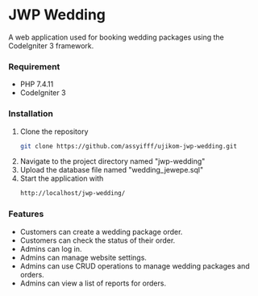 # JWP Wedding
A web application used for booking wedding packages using the CodeIgniter 3 framework.

### Requirement
- PHP 7.4.11
- CodeIgniter 3

### Installation
1. Clone the repository
    ```bash
    git clone https://github.com/assyifff/ujikom-jwp-wedding.git
    ```
2. Navigate to the project directory named "jwp-wedding"
3. Upload the database file named "wedding_jewepe.sql"
4. Start the application with
    ```bash
    http://localhost/jwp-wedding/
    ```

### Features
- Customers can create a wedding package order.
- Customers can check the status of their order.
- Admins can log in.
- Admins can manage website settings.
- Admins can use CRUD operations to manage wedding packages and orders.
- Admins can view a list of reports for orders.
